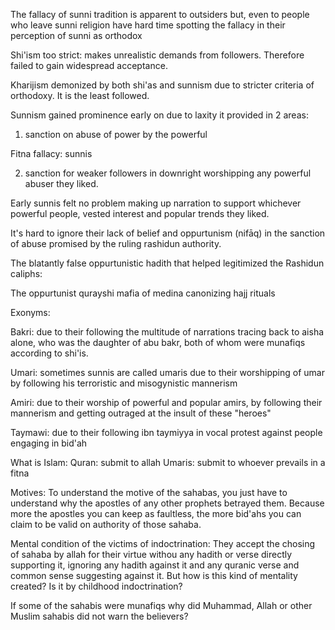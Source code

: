 The fallacy of sunni tradition is apparent to outsiders but, even to people who leave sunni religion have hard time spotting the fallacy in their perception of sunni as orthodox

Shi'ism too strict: makes unrealistic demands from followers. Therefore failed to gain widespread acceptance.

Kharijism demonized by both shi'as and sunnism due to stricter criteria of orthodoxy. It is the least followed.

Sunnism gained prominence early on due to laxity it provided in 2 areas:
1) sanction on abuse of power by the powerful

Fitna fallacy: sunnis

2) sanction for weaker followers in downright worshipping any powerful abuser they liked. 

Early sunnis felt no problem making up narration to support whichever powerful people, vested interest and popular trends they liked.

It's hard to ignore their lack of belief and oppurtunism (nifāq) in the sanction of abuse promised by the ruling rashidun authority.

The blatantly false oppurtunistic hadith that helped legitimized the Rashidun caliphs: 

The oppurtunist qurayshi mafia of medina canonizing hajj rituals

Exonyms: 

Bakri: due to their following the multitude of narrations tracing back to aisha alone, who was the daughter of abu bakr, both of whom were munafiqs according to shi'is.

Umari: sometimes sunnis are called umaris due to their worshipping of umar by following his terroristic and misogynistic mannerism

Amiri: due to their worship of powerful and popular amirs, by following their mannerism and getting outraged at the insult of these "heroes"

Taymawi: due to their following ibn taymiyya in vocal protest against people engaging in bid'ah

What is Islam: 
Quran: submit to allah
Umaris: submit to whoever prevails in a fitna

Motives:
To understand the motive of the sahabas, you just have to understand why the apostles of any other prophets betrayed them. Because more the apostles you can keep as faultless, the more bid'ahs you can claim to be valid on authority of those sahaba.

Mental condition of the victims of indoctrination:
They accept the chosing of sahaba by allah for their virtue withou any hadith or verse directly supporting it, ignoring any hadith against it and any quranic verse and common sense suggesting against it. But how is this kind of mentality created? Is it by childhood indoctrination?

If some of the sahabis were munafiqs why did Muhammad, Allah or other Muslim sahabis did not warn the believers?

